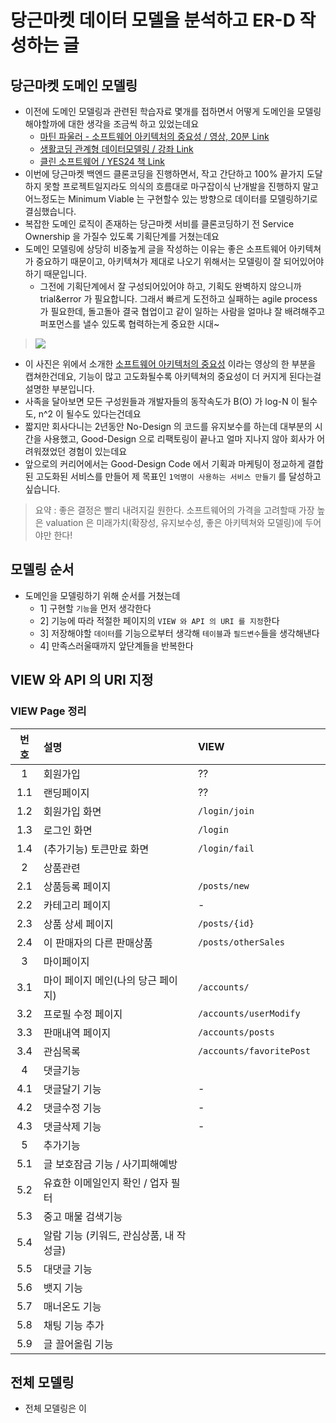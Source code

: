 # 당근마켓 데이터 모델을 분석하고 ER-D 작성하는 글

## 당근마켓 도메인 모델링
- 이전에 도메인 모델링과 관련된 학습자료 몇개를 접하면서 어떻게 도메인을 모델링해야할까에 대한 생각을 조금씩 하고 있었는데요
  - [마틴 파울러 - 소프트웨어 아키텍처의 중요성 / 영상, 20분 Link](https://youtu.be/4E1BHTvhB7Y)
  - [생활코딩 관계형 데이터모델링 / 강좌 Link ](https://opentutorials.org/course/3883)
  - [클린 소프트웨어 / YES24 책 Link ](http://www.yes24.com/Product/Goods/39497990)
- 이번에 당근마켓 백엔드 클론코딩을 진행하면서, 작고 간단하고 100% 끝가지 도달하지 못할 프로젝트일지라도 의식의 흐름대로 마구잡이식 난개발을 진행하지 말고 어느정도는 Minimum Viable 는 구현할수 있는 방향으로 데이터를 모델링하기로 결심했습니다. 
- 복잡한 도메인 로직이 존재하는 당근마켓 서비를 클론코딩하기 전 Service Ownership 을 가질수 있도록 기획단계를 거쳤는데요
- 도메인 모델링에 상당히 비중높게 글을 작성하는 이유는 좋은 소프트웨어 아키텍쳐가 중요하기 때문이고, 아키텍쳐가 제대로 나오기 위해서는 모델링이 잘 되어있어야 하기 때문입니다. 
  - 그전에 기획단계에서 잘 구성되어있어야 하고, 기획도 완벽하지 않으니까 trial&error 가 필요합니다. 그래서 빠르게 도전하고 실패하는 agile process 가 필요한데, 돌고돌아 결국 협업이고 같이 일하는 사람을 얼마냐 잘 배려해주고 퍼포먼스를 낼수 있도록 협력하는게 중요한 시대~
> ![](https://user-images.githubusercontent.com/31065684/150246437-c19cebc3-c984-4f6d-8768-dfc958972692.png)
- 이 사진은 위에서 소개한 [소프트웨어 아키텍처의 중요성](https://youtu.be/4E1BHTvhB7Y) 이라는 영상의 한 부분을 캡쳐한건데요, 기능이 많고 고도화될수록 아키텍쳐의 중요성이 더 커지게 된다는걸 설명한 부분입니다.
- 사족을 달아보면 모든 구성원들과 개발자들의 동작속도가 B(O) 가 log-N 이 될수도, n^2 이 될수도 있다는건데요
- 짧지만 회사다니는 2년동안 No-Design 의 코드를 유지보수를 하는데 대부분의 시간을 사용했고, Good-Design 으로 리팩토링이 끝나고 얼마 지나지 않아 회사가 어려워졌었던 경험이 있는데요
- 앞으로의 커리어에서는 Good-Design Code 에서 기획과 마케팅이 정교하게 결합된 고도화된 서비스를 만들어 제 목표인 `1억명이 사용하는 서비스 만들기` 를 달성하고 싶습니다. 

> 요약 : 좋은 결정은 빨리 내려지길 원한다. 소프트웨어의 가격을 고려할때 가장 높은 valuation 은 미래가치(확장성, 유지보수성, 좋은 아키텍쳐와 모델링)에 두어야만 한다!

## 모델링 순서
- 도메인을 모델링하기 위해 순서를 거쳤는데
  - 1] 구현할 `기능`을 먼저 생각한다
  - 2] 기능에 따라 적절한 페이지의 `VIEW 와 API 의 URI 를 지정`한다
  - 3] 저장해야할 `데이터`를 기능으로부터 생각해 `테이블`과 `필드변수`들을 생각해낸다
  - 4] 만족스러울때까지 앞단계들을 반복한다

## VIEW 와 API 의 URI 지정

### VIEW Page 정리
| 번호  | 설명  | VIEW   |  |
|:---------:|:----------|:---------|:---------|
|1 | 회원가입                                 | ?? | |
|1.1| 랜딩페이지                              | ?? |  |
|1.2| 회원가입 화면                           | `/login/join` |  |
|1.3| 로그인 화면                             | `/login` |  |
|1.4| (추가기능) 토큰만료 화면                | `/login/fail` | |
| 2 | 상품관련                                |  |  |
|2.1| 상품등록 페이지                         | `/posts/new` | |
|2.2| 카테고리 페이지                         | - | |
|2.3| 상품 상세 페이지                        | `/posts/{id}`| |
|2.4| 이 판매자의 다른 판매상품               | `/posts/otherSales`| |
| 3 | 마이페이지                              | | |
|3.1| 마이 페이지 메인(나의 당근 페이지)      | `/accounts/`| |
|3.2| 프로필 수정 페이지                      | `/accounts/userModify`| |
|3.3| 판매내역 페이지                         | `/accounts/posts`| |
|3.4| 관심목록                                | `/accounts/favoritePost`| |
| 4 | 댓글기능                                | | |
|4.1| 댓글달기 기능                           | - | |
|4.2| 댓글수정 기능                           | - | |
|4.3| 댓글삭제 기능                           | - | |
| 5 | 추가기능                                | | |
|5.1| 글 보호잠금 기능 / 사기피해예방         | | |
|5.2| 유효한 이메일인지 확인 / 업자 필터      | | |
|5.3| 중고 매물 검색기능                      | | |
|5.4| 알람 기능 (키워드, 관심상품, 내 작성글) | | |
|5.5| 대댓글 기능                             | | |
|5.6| 뱃지 기능                               | | |
|5.7| 매너온도 기능                           | | |
|5.8| 채팅 기능 추가                          | | |
|5.9| 글 끌어올림 기능                        | | |

## 전체 모델링
- 전체 모델링은 이
